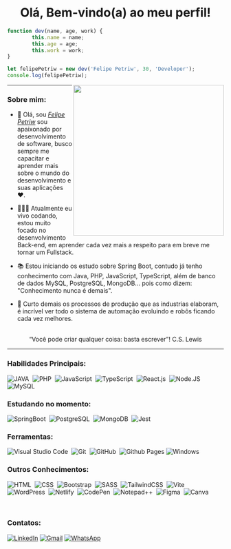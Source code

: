<div align="center">
  <h1>Olá, Bem-vindo(a) ao meu perfil!</h1>
</div>
  
```javascript
function dev(name, age, work) {
        this.name = name;
        this.age = age;
        this.work = work;
}

let felipePetriw = new dev('Felipe Petriw', 30, 'Developer');
console.log(felipePetriw);
```
<img align="right" width="350" height="350" src="https://img.freepik.com/vetores-gratis/ilustracao-do-conceito-de-digitacao-de-codigo_114360-3581.jpg?t=st=1742737177~exp=1742740777~hmac=8546a1a86d9ccea5b08b148c605072a6f336b2d9e946655a368a06583b1fcd40&w=740">
 
 
 ---

### Sobre mim:
- 👋 Olá, sou <a href="https://www.linkedin.com/in/felipepetriw/"><i>Felipe Petriw</i></a> sou apaixonado por desenvolvimento de software, busco sempre me capacitar e aprender mais sobre o mundo do desenvolvimento e suas aplicações ❤️.
  
- 👨🏻‍💻 Atualmente eu vivo codando, estou muito focado no desenvolvimento Back-end, em aprender cada vez mais a respeito para em breve me tornar um Fullstack.

- 📚 Estou iniciando os estudo sobre Spring Boot, contudo já tenho conhecimento com Java, PHP, JavaScript, TypeScript, além de banco de dados MySQL, PostgreSQL, MongoDB... pois como dizem: "Conhecimento nunca é demais".

- 🤖 Curto demais os processos de produção que as industrias elaboram, é incrível ver todo o sistema de automação evoluindo e robôs ficando cada vez melhores.

<br>

<div align="center">“Você pode criar qualquer coisa: basta escrever”! C.S. Lewis</div>

---

### Habilidades Principais:
![JAVA](https://img.shields.io/badge/-Java-0D1117?style=for-the-badge&logo=Java&labelColor=0D1117)&nbsp;
![PHP](https://img.shields.io/badge/-PHP-0D1117?style=for-the-badge&logo=PHP&labelColor=0D1117)&nbsp;
![JavaScript](https://img.shields.io/badge/-JavaScript-0D1117?style=for-the-badge&logo=javascript&labelColor=0D1117&textColor=0D1117)&nbsp;
![TypeScript](https://img.shields.io/badge/-TypeScript-0D1117?style=for-the-badge&logo=TypeScript&labelColor=0D1117&textColor=0D1117)&nbsp;
![React.js](https://img.shields.io/badge/-React.js-0D1117?style=for-the-badge&logo=react&labelColor=0D1117)&nbsp;
![Node.JS](https://img.shields.io/badge/-Node.JS-0D1117?style=for-the-badge&logo=node.js&labelColor=0D1117&textColor=0D1117)&nbsp;
![MySQL](https://img.shields.io/badge/-mysql-0D1117?style=for-the-badge&logo=mysql&labelColor=0D1117)&nbsp;

### Estudando no momento:
![SpringBoot](https://img.shields.io/badge/-SpringBoot-0D1117?style=for-the-badge&logo=SpringBoot&labelColor=0D1117)&nbsp;
![PostgreSQL](https://img.shields.io/badge/-PostgreSQL-0D1117?style=for-the-badge&logo=PostgreSQL&labelColor=0D1117&textColor=0D1117)&nbsp;
![MongoDB](https://img.shields.io/badge/-MongoDB-0D1117?style=for-the-badge&logo=MongoDB&labelColor=0D1117)&nbsp;
![Jest](https://img.shields.io/badge/-Jest-0D1117?style=for-the-badge&logo=Jest&labelColor=0D1117)&nbsp;
  
### Ferramentas:
![Visual Studio Code](https://img.shields.io/badge/-Visual%20Studio%20Code-0D1117?style=for-the-badge&logo=visual-studio-code&logoColor=007ACC&labelColor=0D1117)&nbsp;
![Git](https://img.shields.io/badge/-Git-0D1117?style=for-the-badge&logo=git&labelColor=0D1117)&nbsp;
![GitHub](https://img.shields.io/badge/-GitHub-0D1117?style=for-the-badge&logo=github&labelColor=0D1117)&nbsp;
![Github Pages](https://img.shields.io/badge/github%20pages-121013?style=for-the-badge&logo=github&logoColor=white)
![Windows](https://img.shields.io/badge/-Windows-0D1117?style=for-the-badge&logo=windows&labelColor=0D1117)&nbsp;

### Outros Conhecimentos:
![HTML](https://img.shields.io/badge/-HTML5-0D1117?style=for-the-badge&logo=HTML5&labelColor=0D1117)&nbsp;
![CSS](https://img.shields.io/badge/-CSS3-0D1117?style=for-the-badge&logo=CSS3&logoColor=1572B6&labelColor=0D1117)&nbsp;
![Bootstrap](https://img.shields.io/badge/-bootstrap4-0D1117?style=for-the-badge&logo=bootstrap&labelColor=0D1117)&nbsp;
![SASS](https://img.shields.io/badge/-SASS-0D1117?style=for-the-badge&logo=SASS&labelColor=0D1117)&nbsp;
![TailwindCSS](https://img.shields.io/badge/-TailwindCSS-0D1117?style=for-the-badge&logo=TailwindCSS&labelColor=0D1117)&nbsp;
![Vite](https://img.shields.io/badge/-vite-0D1117?style=for-the-badge&logo=vite&labelColor=0D1117)&nbsp;
![WordPress](https://img.shields.io/badge/-WordPress-0D1117?style=for-the-badge&logo=WordPress&labelColor=0D1117)&nbsp;
![Netlify](https://img.shields.io/badge/-Netlify-0D1117?style=for-the-badge&logo=Netlify&labelColor=0D1117)&nbsp;
![CodePen](https://img.shields.io/badge/-CodePen-0D1117?style=for-the-badge&logo=CodePen&labelColor=0D1117)&nbsp;
![Notepad++](https://img.shields.io/badge/-Notepad++-0D1117?style=for-the-badge&logo=Notepad++&labelColor=0D1117)&nbsp;
![Figma](https://img.shields.io/badge/-figma-0D1117?style=for-the-badge&logo=figma&labelColor=0D1117)&nbsp;
![Canva](https://img.shields.io/badge/-canva-0D1117?style=for-the-badge&logo=canva&labelColor=0D1117)&nbsp;

<br>

 ### Contatos:

<a href="https://www.linkedin.com/in/felipepetriw/" target="_blank">![LinkedIn](https://img.shields.io/badge/-LinkedIn-0D1117?style=for-the-badge&logo=LinkedIn&labelColor=0D1117)</a>
<a href="mailto:felipe.petriw.ads@gmail.com" target="_blank">![Gmail](https://img.shields.io/badge/-Gmail-0D1117?style=for-the-badge&logo=Gmail&labelColor=0D1117)</a>
<a href="https://api.whatsapp.com/send?phone=5548998563067&text=Ol%C3%A1%2C%20vi%20seu%20perfil%20no%20Github%2C%20gostaria%20de%20conversar%20contigo!" target="_blank">![WhatsApp](https://img.shields.io/badge/-WhatsApp-0D1117?style=for-the-badge&logo=WhatsApp&labelColor=0D1117)</a>
